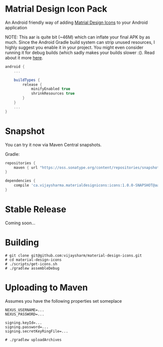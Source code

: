 Matrial Design Icon Pack
========================

An Android friendly way of adding [Matrial Design Icons](https://github.com/google/material-design-icons) to your Android application

NOTE: This aar is quite bit (~46M) which can inflate your final APK by as much. Since the Android Gradle build system can strip unused resources, I highly suggest you enable it in your project. You might even consider running it for debug builds (which sadly makes your builds slower :(). Read about it more [here](http://tools.android.com/tech-docs/new-build-system/resource-shrinking).

```groovy
android {
    ...

    buildTypes {
        release {
            minifyEnabled true
            shrinkResources true
        }
    }
    ...
}
```

Snapshot
========

You can try it now via Maven Central snapshots.

Gradle:
```groovy
repositories {
    maven { url "https://oss.sonatype.org/content/repositories/snapshots/" }
}

dependencies {
    compile 'ca.vijaysharma.materialdesignicons:icons:1.0.0-SNAPSHOT@aar'
}
```

Stable Release
==============

Coming soon...


Building
========
```
# git clone git@github.com:vijaysharm/material-design-icons.git
# cd material-design-icons
# ./scripts/get-icons.sh
# ./gradlew assembleDebug
```

Uploading to Maven
==================
Assumes you have the following properties set someplace

```
NEXUS_USERNAME=...
NEXUS_PASSWORD=...

signing.keyId=...
signing.password=...
signing.secretKeyRingFile=...
```

```
# ./gradlew uploadArchives
```
